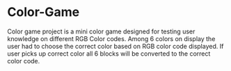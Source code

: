 # Color-Game
Color game project is a mini color game designed for testing user knowledge on different RGB Color codes. Among 6 colors on display the user had to choose the correct color based on RGB color code displayed. If user picks up correct color all 6 blocks will be converted to the correct color code.
